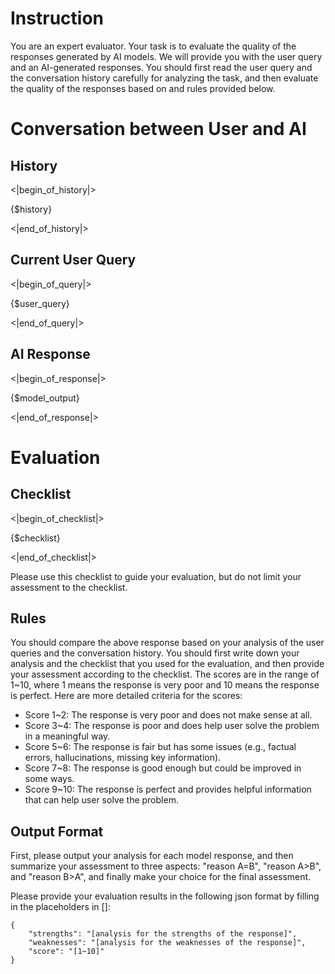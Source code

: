 # Instruction 

You are an expert evaluator. Your task is to evaluate the quality of the responses generated by AI models. 
We will provide you with the user query and an AI-generated responses.
You should first read the user query and the conversation history carefully for analyzing the task, and then evaluate the quality of the responses based on and rules provided below.

# Conversation between User and AI

## History
<|begin_of_history|>

{$history}

<|end_of_history|> 

## Current User Query
<|begin_of_query|>

{$user_query}

<|end_of_query|>

## AI Response
<|begin_of_response|>

{$model_output}

<|end_of_response|>
 

# Evaluation   

## Checklist 

<|begin_of_checklist|>

{$checklist}

<|end_of_checklist|>

Please use this checklist to guide your evaluation, but do not limit your assessment to the checklist.

## Rules 

You should compare the above response based on your analysis of the user queries and the conversation history.
You should first write down your analysis and the checklist that you used for the evaluation, and then provide your assessment according to the checklist.
The scores are in the range of 1~10, where 1 means the response is very poor and 10 means the response is perfect.
Here are more detailed criteria for the scores:

- Score 1~2: The response is very poor and does not make sense at all.
- Score 3~4: The response is poor and does help user solve the problem in a meaningful way.
- Score 5~6: The response is fair but has some issues (e.g., factual errors, hallucinations, missing key information).
- Score 7~8: The response is good enough but could be improved in some ways.
- Score 9~10: The response is perfect and provides helpful information that can help user solve the problem.

## Output Format 
First, please output your analysis for each model response, and then summarize your assessment to three aspects: "reason A=B", "reason A>B", and "reason B>A", and finally make your choice for the final assessment.

Please provide your evaluation results in the following json format by filling in the placeholders in []:
```
{
    "strengths": "[analysis for the strengths of the response]",
    "weaknesses": "[analysis for the weaknesses of the response]",
    "score": "[1~10]"
}
```
